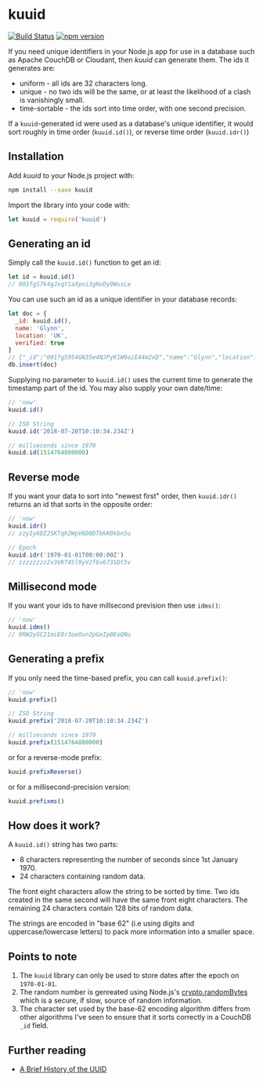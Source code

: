# kuuid

[![Build Status](https://travis-ci.org/glynnbird/kuuid.svg?branch=master)](https://travis-ci.org/glynnbird/kuuid) [![npm version](https://badge.fury.io/js/kuuid.svg)](https://badge.fury.io/js/kuuid)

If you need unique identifiers in your Node.js app for use in a database such as Apache CouchDB or Cloudant, then *kuuid* can generate them. The ids it generates are:

- uniform - all ids are 32 characters long.
- unique - no two ids will be the same, or at least the likelihood of a clash is vanishingly small.
- time-sortable - the ids sort into time order, with one second precision.

If a `kuuid`-generated id were used as a database's unique identifier, it would sort roughly in time order (`kuuid.id()`), or reverse time order (`kuuid.idr()`)

## Installation

Add *kuuid* to your Node.js project with:

```sh
npm install --save kuuid
```

Import the library into your code with:

```js
let kuuid = require('kuuid')
```

## Generating an id

Simply call the `kuuid.id()` function to get an id:

```js
let id = kuuid.id()
// 001fgS7k4gJxqY1aXpni3gHuOy0WusLe
```

You can use such an id as a unique identifier in your database records:

```js
let doc = {
  _id: kuuid.id(),
  name: 'Glynn',
  location: 'UK',
  verified: true
}
// {"_id":"001fgS954GN35e4NJPyK1W9aiE44m2xD","name":"Glynn","location":"UK","verified":true}
db.insert(doc)
```

Supplying no parameter to `kuuid.id()` uses the current time to generate the timestamp part of the id. You may also supply your own date/time:

```js
// 'now'
kuuid.id()

// ISO String 
kuuid.id('2018-07-20T10:10:34.234Z')

// millseconds since 1970
kuuid.id(1514764800000)
```

## Reverse mode

If you want your data to sort into "newest first" order, then `kuuid.idr()` returns an id that sorts in the opposite order:

```js
// 'now'
kuuid.idr()
// zzyIy6DZ2SKTqh2WpV6D0DTbkK0kbn5u

// Epoch
kuuid.idr('1970-01-01T00:00:00Z')
// zzzzzzzz2v3VKT4Sl9yV2f6v673SDt5v
```

## Millisecond mode

If you want your ids to have millsecond prevision then use `idms()`:

```js
// 'now'
kuuid.idms()
// 0RW2yGC21miE8r3oeOun2pGeIp0EoQNu
```

## Generating a prefix

If you only need the time-based prefix, you can call `kuuid.prefix()`:

```js
// 'now'
kuuid.prefix()

// ISO String 
kuuid.prefix('2018-07-20T10:10:34.234Z')

// millseconds since 1970
kuuid.prefix(1514764800000)
```

or for a reverse-mode prefix:

```js
kuuid.prefixReverse()
```

or for a millisecond-precision version:

```js
kuuid.prefixms()
```

## How does it work?

A `kuuid.id()` string has two parts:

- 8 characters representing the number of seconds since 1st January 1970.
- 24 characters containing random data.

The front eight characters allow the string to be sorted by time. Two ids created in the same second will have the same front eight characters. The remaining 24 characters contain 128 bits of random data.

The strings are encoded in "base 62" (i.e using digits and uppercase/lowercase letters) to pack more information into a smaller space.

## Points to note

1) The `kuuid` library can only be used to store dates after the epoch on `1970-01-01`.
2) The random number is genreated using Node.js's [crypto.randomBytes](https://nodejs.org/dist/latest-v8.x/docs/api/crypto.html#crypto_crypto_randombytes_size_callback) which is a secure, if slow, source of random information.
3) The character set used by the base-62 encoding algorithm differs from other algorithms I've seen to ensure that it sorts correctly in a CouchDB `_id` field.

## Further reading

- [A Brief History of the UUID](https://segment.com/blog/a-brief-history-of-the-uuid/)
